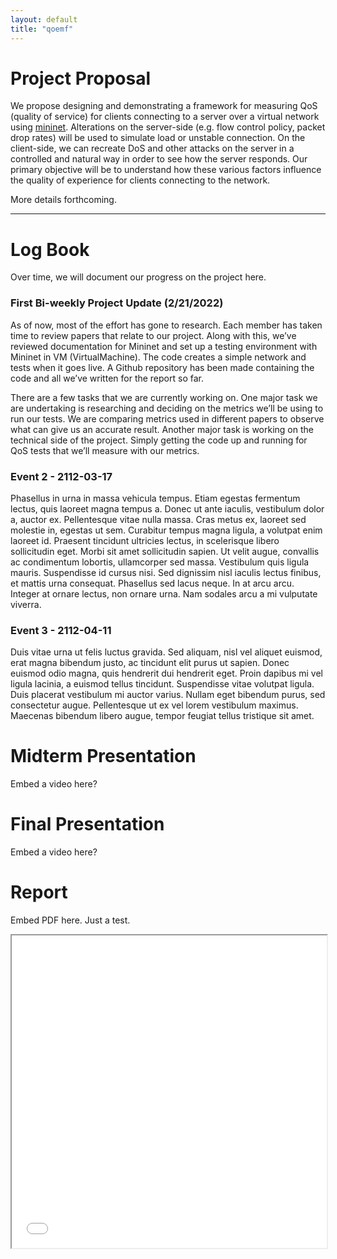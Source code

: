 ```yaml
---
layout: default
title: "qoemf"
---
```


# Project Proposal

We propose designing and demonstrating a framework for measuring QoS (quality of service) for clients connecting to a server over a virtual 
network using [mininet](http://mininet.org/). Alterations on the server-side (e.g. flow control policy, packet drop rates) will be used to simulate 
load or unstable connection. On the client-side, we can recreate DoS and other attacks on the server in a controlled and natural way in order to 
see how the server responds. Our primary objective will be to understand how these various factors influence the quality of experience for clients 
connecting to the network. 

More details forthcoming.


* * *

# Log Book

Over time, we will document our progress on the project here.


### First Bi-weekly Project Update (2/21/2022)

As  of now, most of the  effort has gone to research. Each member has taken time to review papers that relate to our project. Along with this, we’ve reviewed documentation for Mininet and set up a testing environment with Mininet in VM (VirtualMachine). The code creates a simple network and tests when it goes live. A Github repository has been made containing the code and all we’ve written for the report so far.

There are a few tasks that we are currently working on. One major task we are undertaking is researching and deciding on the metrics we’ll be using to run our tests. We are comparing metrics used in different papers to observe what can give us an accurate result. Another major task is working on the technical side of the project. Simply getting the code up and running for QoS tests that we’ll measure with our metrics.

### Event 2 - 2112-03-17

Phasellus in urna in massa vehicula tempus. Etiam egestas fermentum lectus, quis laoreet magna tempus a. Donec ut ante iaculis, vestibulum dolor a, auctor ex. Pellentesque vitae nulla massa. Cras metus ex, laoreet sed molestie in, egestas ut sem. Curabitur tempus magna ligula, a volutpat enim laoreet id. Praesent tincidunt ultricies lectus, in scelerisque libero sollicitudin eget. Morbi sit amet sollicitudin sapien. Ut velit augue, convallis ac condimentum lobortis, ullamcorper sed massa. Vestibulum quis ligula mauris. Suspendisse id cursus nisi. Sed dignissim nisl iaculis lectus finibus, et mattis urna consequat. Phasellus sed lacus neque. In at arcu arcu. Integer at ornare lectus, non ornare urna. Nam sodales arcu a mi vulputate viverra.

### Event 3 - 2112-04-11

Duis vitae urna ut felis luctus gravida. Sed aliquam, nisl vel aliquet euismod, erat magna bibendum justo, ac tincidunt elit purus ut sapien. Donec euismod odio magna, quis hendrerit dui hendrerit eget. Proin dapibus mi vel ligula lacinia, a euismod tellus tincidunt. Suspendisse vitae volutpat ligula. Duis placerat vestibulum mi auctor varius. Nullam eget bibendum purus, sed consectetur augue. Pellentesque ut ex vel lorem vestibulum maximus. Maecenas bibendum libero augue, tempor feugiat tellus tristique sit amet.


# Midterm Presentation

Embed a video here?

# Final Presentation

Embed a video here?


# Report 

Embed PDF here. Just a test.
<iframe src="../report/report.pdf" width="100%" height="500px"></iframe>
